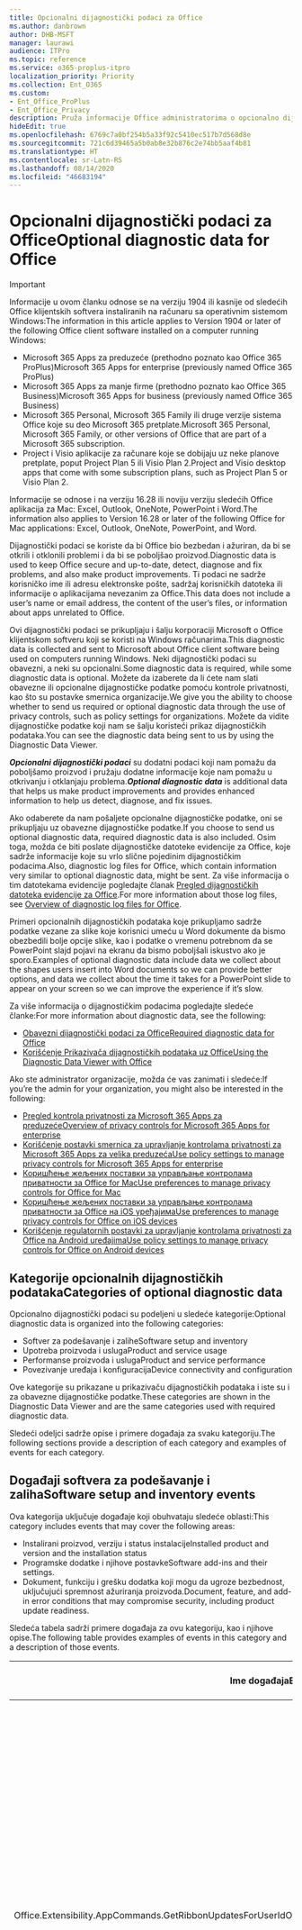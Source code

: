 ```yaml
---
title: Opcionalni dijagnostički podaci za Office
ms.author: danbrown
author: DHB-MSFT
manager: laurawi
audience: ITPro
ms.topic: reference
ms.service: o365-proplus-itpro
localization_priority: Priority
ms.collection: Ent_O365
ms.custom:
- Ent_Office_ProPlus
- Ent_Office_Privacy
description: Pruža informacije Office administratorima o opcionalno dijagnostičkim podacima u sistemu Office, uključujući neke primere događaja.
hideEdit: true
ms.openlocfilehash: 6769c7a0bf254b5a33f92c5410ec517b7d568d8e
ms.sourcegitcommit: 721c6d39465a5b0ab8e32b876c2e74bb5aaf4b81
ms.translationtype: HT
ms.contentlocale: sr-Latn-RS
ms.lasthandoff: 08/14/2020
ms.locfileid: "46683194"
---
```

# <a name="optional-diagnostic-data-for-office"></a><span data-ttu-id="7b086-103">Opcionalni dijagnostički podaci za Office</span><span class="sxs-lookup"><span data-stu-id="7b086-103">Optional diagnostic data for Office</span></span>

> [!IMPORTANT]
> <span data-ttu-id="7b086-104">Informacije u ovom članku odnose se na verziju 1904 ili kasnije od sledećih Office klijentskih softvera instaliranih na računaru sa operativnim sistemom Windows:</span><span class="sxs-lookup"><span data-stu-id="7b086-104">The information in this article applies to Version 1904 or later of the following Office client software installed on a computer running Windows:</span></span>
> - <span data-ttu-id="7b086-105">Microsoft 365 Apps za preduzeće (prethodno poznato kao Office 365 ProPlus)</span><span class="sxs-lookup"><span data-stu-id="7b086-105">Microsoft 365 Apps for enterprise (previously named Office 365 ProPlus)</span></span>
> - <span data-ttu-id="7b086-106">Microsoft 365 Apps za manje firme (prethodno poznato kao Office 365 Business)</span><span class="sxs-lookup"><span data-stu-id="7b086-106">Microsoft 365 Apps for business (previously named Office 365 Business)</span></span>
> - <span data-ttu-id="7b086-107">Microsoft 365 Personal, Microsoft 365 Family ili druge verzije sistema Office koje su deo Microsoft 365 pretplate.</span><span class="sxs-lookup"><span data-stu-id="7b086-107">Microsoft 365 Personal, Microsoft 365 Family, or other versions of Office that are part of a Microsoft 365 subscription.</span></span>
> - <span data-ttu-id="7b086-108">Project i Visio aplikacije za računare koje se dobijaju uz neke planove pretplate, poput Project Plan 5 ili Visio Plan 2.</span><span class="sxs-lookup"><span data-stu-id="7b086-108">Project and Visio desktop apps that come with some subscription plans, such as Project Plan 5 or Visio Plan 2.</span></span>
>
> <span data-ttu-id="7b086-109">Informacije se odnose i na verziju 16.28 ili noviju verziju sledećih Office aplikacija za Mac: Excel, Outlook, OneNote, PowerPoint i Word.</span><span class="sxs-lookup"><span data-stu-id="7b086-109">The information also applies to Version 16.28 or later of the following Office for Mac applications: Excel, Outlook, OneNote, PowerPoint, and Word.</span></span>

<span data-ttu-id="7b086-110">Dijagnostički podaci se koriste da bi Office bio bezbedan i ažuriran, da bi se otkrili i otklonili problemi i da bi se poboljšao proizvod.</span><span class="sxs-lookup"><span data-stu-id="7b086-110">Diagnostic data is used to keep Office secure and up-to-date, detect, diagnose and fix problems, and also make product improvements.</span></span> <span data-ttu-id="7b086-111">Ti podaci ne sadrže korisničko ime ili adresu elektronske pošte, sadržaj korisničkih datoteka ili informacije o aplikacijama nevezanim za Office.</span><span class="sxs-lookup"><span data-stu-id="7b086-111">This data does not include a user’s name or email address, the content of the user’s files, or information about apps unrelated to Office.</span></span>

<span data-ttu-id="7b086-112">Ovi dijagnostički podaci se prikupljaju i šalju korporaciji Microsoft o Office klijentskom softveru koji se koristi na Windows računarima.</span><span class="sxs-lookup"><span data-stu-id="7b086-112">This diagnostic data is collected and sent to Microsoft about Office client software being used on computers running Windows.</span></span> <span data-ttu-id="7b086-113">Neki dijagnostički podaci su obavezni, a neki su opcionalni.</span><span class="sxs-lookup"><span data-stu-id="7b086-113">Some diagnostic data is required, while some diagnostic data is optional.</span></span> <span data-ttu-id="7b086-114">Možete da izaberete da li ćete nam slati obavezne ili opcionalne dijagnostičke podatke pomoću kontrole privatnosti, kao što su postavke smernica organizacije.</span><span class="sxs-lookup"><span data-stu-id="7b086-114">We give you the ability to choose whether to send us required or optional diagnostic data through the use of privacy controls, such as policy settings for organizations.</span></span> <span data-ttu-id="7b086-115">Možete da vidite dijagnostičke podatke koji nam se šalju koristeći prikaz dijagnostičkih podataka.</span><span class="sxs-lookup"><span data-stu-id="7b086-115">You can see the diagnostic data being sent to us by using the Diagnostic Data Viewer.</span></span>

<span data-ttu-id="7b086-116">***Opcionalni dijagnostički podaci*** su dodatni podaci koji nam pomažu da poboljšamo proizvod i pružaju dodatne informacije koje nam pomažu u otkrivanju i otklanjaju problema.</span><span class="sxs-lookup"><span data-stu-id="7b086-116">***Optional diagnostic data*** is additional data that helps us make product improvements and provides enhanced information to help us detect, diagnose, and fix issues.</span></span>

<span data-ttu-id="7b086-117">Ako odaberete da nam pošaljete opcionalne dijagnostičke podatke, oni se prikupljaju uz obavezne dijagnostičke podatke.</span><span class="sxs-lookup"><span data-stu-id="7b086-117">If you choose to send us optional diagnostic data, required diagnostic data is also included.</span></span> <span data-ttu-id="7b086-118">Osim toga, možda će biti poslate dijagnostičke datoteke evidencije za Office, koje sadrže informacije koje su vrlo slične pojedinim dijagnostičkim podacima.</span><span class="sxs-lookup"><span data-stu-id="7b086-118">Also, diagnostic log files for Office, which contain information very similar to optional diagnostic data, might be sent.</span></span> <span data-ttu-id="7b086-119">Za više informacija o tim datotekama evidencije pogledajte članak [Pregled dijagnostičkih datoteka evidencije za Office](https://support.microsoft.com/office/fba86aac-70dc-4858-ae1f-ec2034346cdf).</span><span class="sxs-lookup"><span data-stu-id="7b086-119">For more information about those log files, see [Overview of diagnostic log files for Office](https://support.microsoft.com/office/fba86aac-70dc-4858-ae1f-ec2034346cdf).</span></span>

<span data-ttu-id="7b086-120">Primeri opcionalnih dijagnostičkih podataka koje prikupljamo sadrže podatke vezane za slike koje korisnici umeću u Word dokumente da bismo obezbedili bolje opcije slike, kao i podatke o vremenu potrebnom da se PowerPoint slajd pojavi na ekranu da bismo poboljšali iskustvo ako je sporo.</span><span class="sxs-lookup"><span data-stu-id="7b086-120">Examples of optional diagnostic data include data we collect about the shapes users insert into Word documents so we can provide better options, and data we collect about the time it takes for a PowerPoint slide to appear on your screen so we can improve the experience if it’s slow.</span></span>

<span data-ttu-id="7b086-121">Za više informacija o dijagnostičkim podacima pogledajte sledeće članke:</span><span class="sxs-lookup"><span data-stu-id="7b086-121">For more information about diagnostic data, see the following:</span></span>

- [<span data-ttu-id="7b086-122">Obavezni dijagnostički podaci za Office</span><span class="sxs-lookup"><span data-stu-id="7b086-122">Required diagnostic data for Office</span></span>](required-diagnostic-data.md)
- [<span data-ttu-id="7b086-123">Korišćenje Prikazivača dijagnostičkih podataka uz Office</span><span class="sxs-lookup"><span data-stu-id="7b086-123">Using the Diagnostic Data Viewer with Office</span></span>](https://support.office.com/article/cf761ce9-d805-4c60-a339-4e07f3182855)

<span data-ttu-id="7b086-124">Ako ste administrator organizacije, možda će vas zanimati i sledeće:</span><span class="sxs-lookup"><span data-stu-id="7b086-124">If you’re the admin for your organization, you might also be interested in the following:</span></span>

- [<span data-ttu-id="7b086-125">Pregled kontrola privatnosti za Microsoft 365 Apps za preduzeće</span><span class="sxs-lookup"><span data-stu-id="7b086-125">Overview of privacy controls for Microsoft 365 Apps for enterprise</span></span>](overview-privacy-controls.md)
- [<span data-ttu-id="7b086-126">Korišćenje postavki smernica za upravljanje kontrolama privatnosti za Microsoft 365 Apps za velika preduzeća</span><span class="sxs-lookup"><span data-stu-id="7b086-126">Use policy settings to manage privacy controls for Microsoft 365 Apps for enterprise</span></span>](manage-privacy-controls.md)
- [<span data-ttu-id="7b086-127">Коришћење жељених поставки за управљање контролама приватности за Office for Mac</span><span class="sxs-lookup"><span data-stu-id="7b086-127">Use preferences to manage privacy controls for Office for Mac</span></span>](mac-privacy-preferences.md)
- [<span data-ttu-id="7b086-128">Коришћење жељених поставки за управљање контролама приватности за Office на iOS уређајима</span><span class="sxs-lookup"><span data-stu-id="7b086-128">Use preferences to manage privacy controls for Office on iOS devices</span></span>](ios-privacy-preferences.md)
- [<span data-ttu-id="7b086-129">Korišćenje regulatornih postavki za upravljanje kontrolama privatnosti za Office na Android uređajima</span><span class="sxs-lookup"><span data-stu-id="7b086-129">Use policy settings to manage privacy controls for Office on Android devices</span></span>](android-privacy-controls.md)

## <a name="categories-of-optional-diagnostic-data"></a><span data-ttu-id="7b086-130">Kategorije opcionalnih dijagnostičkih podataka</span><span class="sxs-lookup"><span data-stu-id="7b086-130">Categories of optional diagnostic data</span></span>

<span data-ttu-id="7b086-131">Opcionalno dijagnostički podaci su podeljeni u sledeće kategorije:</span><span class="sxs-lookup"><span data-stu-id="7b086-131">Optional diagnostic data is organized into the following categories:</span></span>

- <span data-ttu-id="7b086-132">Softver za podešavanje i zalihe</span><span class="sxs-lookup"><span data-stu-id="7b086-132">Software setup and inventory</span></span>
- <span data-ttu-id="7b086-133">Upotreba proizvoda i usluga</span><span class="sxs-lookup"><span data-stu-id="7b086-133">Product and service usage</span></span>
- <span data-ttu-id="7b086-134">Performanse proizvoda i usluga</span><span class="sxs-lookup"><span data-stu-id="7b086-134">Product and service performance</span></span>
- <span data-ttu-id="7b086-135">Povezivanje uređaja i konfiguracija</span><span class="sxs-lookup"><span data-stu-id="7b086-135">Device connectivity and configuration</span></span>

<span data-ttu-id="7b086-136">Ove kategorije su prikazane u prikazivaču dijagnostičkih podataka i iste su i za obavezne dijagnostičke podatke.</span><span class="sxs-lookup"><span data-stu-id="7b086-136">These categories are shown in the Diagnostic Data Viewer and are the same categories used with required diagnostic data.</span></span>

<span data-ttu-id="7b086-137">Sledeći odeljci sadrže opise i primere događaja za svaku kategoriju.</span><span class="sxs-lookup"><span data-stu-id="7b086-137">The following sections provide a description of each category and examples of events for each category.</span></span>

## <a name="software-setup-and-inventory-events"></a><span data-ttu-id="7b086-138">Događaji softvera za podešavanje i zaliha</span><span class="sxs-lookup"><span data-stu-id="7b086-138">Software setup and inventory events</span></span>

<span data-ttu-id="7b086-139">Ova kategorija uključuje događaje koji obuhvataju sledeće oblasti:</span><span class="sxs-lookup"><span data-stu-id="7b086-139">This category includes events that may cover the following areas:</span></span>

- <span data-ttu-id="7b086-140">Instalirani proizvod, verziju i status instalacije</span><span class="sxs-lookup"><span data-stu-id="7b086-140">Installed product and version and the installation status</span></span>
- <span data-ttu-id="7b086-141">Programske dodatke i njihove postavke</span><span class="sxs-lookup"><span data-stu-id="7b086-141">Software add-ins and their settings.</span></span>
- <span data-ttu-id="7b086-142">Dokument, funkciju i grešku dodatka koji mogu da ugroze bezbednost, uključujući spremnost ažuriranja proizvoda.</span><span class="sxs-lookup"><span data-stu-id="7b086-142">Document, feature, and add-in error conditions that may compromise security, including product update readiness.</span></span>

<span data-ttu-id="7b086-143">Sledeća tabela sadrži primere događaja za ovu kategoriju, kao i njihove opise.</span><span class="sxs-lookup"><span data-stu-id="7b086-143">The following table provides examples of events in this category and a description of those events.</span></span>

| <span data-ttu-id="7b086-144">**Ime događaja**</span><span class="sxs-lookup"><span data-stu-id="7b086-144">**Event name**</span></span>   | <span data-ttu-id="7b086-145">**Opis događaja**</span><span class="sxs-lookup"><span data-stu-id="7b086-145">**Event description**</span></span>  |
| ---- | ---- |
| <span data-ttu-id="7b086-146">Office.Extensibility.AppCommands.GetRibbonUpdatesForUserId</span><span class="sxs-lookup"><span data-stu-id="7b086-146">Office.Extensibility.AppCommands.GetRibbonUpdatesForUserId</span></span> | <span data-ttu-id="7b086-147">Ovaj događaj ukazuje na to da li Word uspešno ažurira traku na Word korisničkom interfejsu kada korisnik promeni svoj identitet.</span><span class="sxs-lookup"><span data-stu-id="7b086-147">This event indicates whether Word successfully updates the Ribbon in the Word User Interface when the user changes their identity.</span></span> <span data-ttu-id="7b086-148">Koristimo ga za otkrivanje neispravnog podešavanja i drugih problema koji utiču na Office korisnički interfejs.</span><span class="sxs-lookup"><span data-stu-id="7b086-148">We use this event to detect incorrect setup and other issues that would affect the Office user interface.</span></span> |
| <span data-ttu-id="7b086-149">Office.Extensibility.AppCommands.AppCmdInstall</span><span class="sxs-lookup"><span data-stu-id="7b086-149">Office.Extensibility.AppCommands.AppCmdInstall</span></span>   | <span data-ttu-id="7b086-150">Ovaj događaj pruža informacije o Office programskom dodatku koji je korisnik instalirao, uključujući ID aplikacije, verziju operativnog sistema, uspeh i trajanje instalacije.</span><span class="sxs-lookup"><span data-stu-id="7b086-150">This event provides information about the Office add-in that the user has installed, including app ID, operating system build and version, success of installation, and duration of install.</span></span>  |

## <a name="product-and-service-usage-events"></a><span data-ttu-id="7b086-151">Događaji upotrebe proizvoda i usluga</span><span class="sxs-lookup"><span data-stu-id="7b086-151">Product and service usage events</span></span>

<span data-ttu-id="7b086-152">Ova kategorija uključuje događaje koji obuhvataju sledeće oblasti:</span><span class="sxs-lookup"><span data-stu-id="7b086-152">This category includes events that may cover the following areas:</span></span>

- <span data-ttu-id="7b086-153">Uspešnost funkcionalnosti aplikacije.</span><span class="sxs-lookup"><span data-stu-id="7b086-153">Success of application functionality.</span></span> <span data-ttu-id="7b086-154">Ograničena na otvaranje i zatvaranje aplikacije i dokumenata, uređivanje i deljenje (saradnju) datoteka.</span><span class="sxs-lookup"><span data-stu-id="7b086-154">Limited to opening and closing of the application and documents, file editing, and file sharing (collaboration).</span></span>
- <span data-ttu-id="7b086-155">Utvrđivanje da li su se određene funkcije događaja odigrale, kao što su pokretanje ili zaustavljanje i da li funkcija radi.</span><span class="sxs-lookup"><span data-stu-id="7b086-155">Determination if specific feature events have occurred, such as start or stop, and if feature is running.</span></span>
- <span data-ttu-id="7b086-156">Funkcije pristupačnosti u sistemu Office</span><span class="sxs-lookup"><span data-stu-id="7b086-156">Office accessibility features</span></span>

<span data-ttu-id="7b086-157">Sledeća tabela sadrži primere događaja za ovu kategoriju, kao i njihove opise.</span><span class="sxs-lookup"><span data-stu-id="7b086-157">The following table provides examples of events in this category and a description of those events.</span></span>

| <span data-ttu-id="7b086-158">**Ime događaja**</span><span class="sxs-lookup"><span data-stu-id="7b086-158">**Event name**</span></span>   | <span data-ttu-id="7b086-159">**Opis događaja**</span><span class="sxs-lookup"><span data-stu-id="7b086-159">**Event description**</span></span>  |
| ------ | ------- |
| <span data-ttu-id="7b086-160">Office.Word.Commanding.Highlight</span><span class="sxs-lookup"><span data-stu-id="7b086-160">Office.Word.Commanding.Highlight</span></span>  | <span data-ttu-id="7b086-161">Ovaj događaj ukazuje na to da je Word izvršio komandu za isticanje teksta.</span><span class="sxs-lookup"><span data-stu-id="7b086-161">This event indicates Word has executed the command to highlight text.</span></span> <span data-ttu-id="7b086-162">Koristimo ga za otkrivanje grešaka u komandi za isticanje teksta.</span><span class="sxs-lookup"><span data-stu-id="7b086-162">We use this event to detect errors in the text-highlight command.</span></span>  |
| <span data-ttu-id="7b086-163">Office.Translator.AddInLoaded</span><span class="sxs-lookup"><span data-stu-id="7b086-163">Office.Translator.AddInLoaded</span></span>   | <span data-ttu-id="7b086-164">Signal koji ukazuje na to da je prevodilačka funkcija uspešno učitana i prikazana.</span><span class="sxs-lookup"><span data-stu-id="7b086-164">A heartbeat to indicate that the translator feature has been loaded and rendered successfully.</span></span>  |
| <span data-ttu-id="7b086-165">Office.Graphics.GVizInsertShape</span><span class="sxs-lookup"><span data-stu-id="7b086-165">Office.Graphics.GVizInsertShape</span></span> |<span data-ttu-id="7b086-166">Prati korišćenje funkcije „Umetni oblik" i izveštava o detaljima tipova umetnutih oblika i njihovim izvorima.</span><span class="sxs-lookup"><span data-stu-id="7b086-166">Tracks the usage of the Insert Shape feature in Word and also reports details of types of shapes inserted and from which source.</span></span>| 
| <span data-ttu-id="7b086-167">Office.PowerPoint.PPT.Desktop.SummaryZoomInsertionRule</span><span class="sxs-lookup"><span data-stu-id="7b086-167">Office.PowerPoint.PPT.Desktop.SummaryZoomInsertionRule</span></span>   | <span data-ttu-id="7b086-168">Ovaj događaj određuje da li postoje odeljci prisutni u dokumentu kada korisnik umeće zumiranje rezimea i da li bira da izbriše postojeće odeljke.</span><span class="sxs-lookup"><span data-stu-id="7b086-168">This event determines if there are any sections present in a document when the user is inserting Summary Zoom and if the user chooses to delete existing sections.</span></span> |
| <span data-ttu-id="7b086-169">Office.Security.SecureReaderHost.ProtectedViewValidation</span><span class="sxs-lookup"><span data-stu-id="7b086-169">Office.Security.SecureReaderHost.ProtectedViewValidation</span></span> | <span data-ttu-id="7b086-170">Prati kada i zašto je datoteka otvorena u zaštićenom prikazu.</span><span class="sxs-lookup"><span data-stu-id="7b086-170">Tracks when and why a file is opened in Protected View.</span></span> <span data-ttu-id="7b086-171">Koristi se za dijagnostikovanje uslova u kojima zaštićeni prikaz nije ispravno pokrenut da bi se obezbedio pravilan rad funkcije.</span><span class="sxs-lookup"><span data-stu-id="7b086-171">Used to diagnose conditions where Protected View may not be correctly triggered to ensure the feature is working properly.</span></span> |

## <a name="product-and-service-performance-events"></a><span data-ttu-id="7b086-172">Događaji performansi proizvoda i usluga</span><span class="sxs-lookup"><span data-stu-id="7b086-172">Product and service performance events</span></span>

<span data-ttu-id="7b086-173">Ova kategorija uključuje događaje koji obuhvataju sledeće oblasti:</span><span class="sxs-lookup"><span data-stu-id="7b086-173">This category includes events that may cover the following areas:</span></span>

- <span data-ttu-id="7b086-174">Neočekivani izlazi (padovi) iz aplikacije i njeno stanje u trenutku kada se to dogodi.</span><span class="sxs-lookup"><span data-stu-id="7b086-174">Unexpected application exits (crashes) and the state of the application when that happens.</span></span>
- <span data-ttu-id="7b086-175">Loše vreme odziva ili performansi u scenarijima kao što su pokretanje aplikacije ili otvaranje datoteke.</span><span class="sxs-lookup"><span data-stu-id="7b086-175">Poor response time or performance for scenarios such as application start up or opening a file.</span></span>
- <span data-ttu-id="7b086-176">Greške u funkcionalnosti funkcije ili korisničkog iskustva.</span><span class="sxs-lookup"><span data-stu-id="7b086-176">Errors in functionality of a feature or user experience.</span></span>

<span data-ttu-id="7b086-177">Sledeća tabela sadrži primere događaja za ovu kategoriju, kao i njihove opise.</span><span class="sxs-lookup"><span data-stu-id="7b086-177">The following table provides examples of events in this category and a description of those events.</span></span>

| <span data-ttu-id="7b086-178">**Ime događaja**</span><span class="sxs-lookup"><span data-stu-id="7b086-178">**Event name**</span></span>    | <span data-ttu-id="7b086-179">**Opis događaja**</span><span class="sxs-lookup"><span data-stu-id="7b086-179">**Event description**</span></span>   |
| --------------- | -------------- |
| <span data-ttu-id="7b086-180">Office.Word.Word.CoreSaveTime100ns</span><span class="sxs-lookup"><span data-stu-id="7b086-180">Office.Word.Word.CoreSaveTime100ns</span></span>     | <span data-ttu-id="7b086-181">Ovaj događaj evidentira performanse aktivnosti čuvanja dokumenta u programu Word.</span><span class="sxs-lookup"><span data-stu-id="7b086-181">This event logs the performance of a document save activity by Word.</span></span> <span data-ttu-id="7b086-182">Koristimo ga za otkrivanje grešaka i problema sa performansama u programu Word prilikom čuvanja dokumenta.</span><span class="sxs-lookup"><span data-stu-id="7b086-182">We use this event to detect errors and performance issues in the Word save document activity.</span></span>|
| <span data-ttu-id="7b086-183">Office.Identity.SignInForWamAccountAad</span><span class="sxs-lookup"><span data-stu-id="7b086-183">Office.Identity.SignInForWamAccountAad</span></span>  | <span data-ttu-id="7b086-184">Ovaj događaj se šalje kada se korisnik prijavi na Azure Active Directory nalog sa bibliotekom menadžera naloga na mreži (WAM).</span><span class="sxs-lookup"><span data-stu-id="7b086-184">This event is sent when a user is signed in to an Azure Active Directory account with Web Account Manager (WAM) library.</span></span> <span data-ttu-id="7b086-185">Ovaj događaj šalje metapodatke kao što su ime i verzija aplikacije i kôd greške ako je događaj neuspešan.</span><span class="sxs-lookup"><span data-stu-id="7b086-185">This event sends metadata such as AppName, AppVersion, and ErrorCode if the event failed.</span></span> |
| <span data-ttu-id="7b086-186">Office.PowerPoint.PPT.Desktop.FileOpen.FirstSlideMasterThumbnailRenderTime</span><span class="sxs-lookup"><span data-stu-id="7b086-186">Office.PowerPoint.PPT.Desktop.FileOpen.FirstSlideMasterThumbnailRenderTime</span></span> | <span data-ttu-id="7b086-187">Ovaj događaj prikuplja koliko dugo vremena je potrebno za prikazivanje prve sličice mastera slajda u programu PowerPoint.</span><span class="sxs-lookup"><span data-stu-id="7b086-187">This event collects the length of time it takes to render the first slide master thumbnail in PowerPoint.</span></span>  |
| <span data-ttu-id="7b086-188">Office.Extensibility.Diagnostics</span><span class="sxs-lookup"><span data-stu-id="7b086-188">Office.Extensibility.Diagnostics</span></span>   | <span data-ttu-id="7b086-189">Ovaj događaj pruža osnovne dijagnostičke informacije o Office programskim dodacima, kao što su izveštaji o padu da bi se otklonile greške.</span><span class="sxs-lookup"><span data-stu-id="7b086-189">This event provides general diagnostic information for Office add-ins, such as crash reports for debugging.</span></span>|

## <a name="device-connectivity-and-configuration-events"></a><span data-ttu-id="7b086-190">Događaji povezivanja uređaja i konfiguracije</span><span class="sxs-lookup"><span data-stu-id="7b086-190">Device connectivity and configuration events</span></span>

<span data-ttu-id="7b086-191">Ova kategorija uključuje događaje koji obuhvataju sledeće oblasti:</span><span class="sxs-lookup"><span data-stu-id="7b086-191">This category includes events that may cover the following areas:</span></span>

- <span data-ttu-id="7b086-192">Stanje mrežne veze i podešavanje uređaja, kao što je memorija.</span><span class="sxs-lookup"><span data-stu-id="7b086-192">Network connection state and device settings, such as memory.</span></span>

<span data-ttu-id="7b086-193">Sledeća tabela sadrži primere događaja za ovu kategoriju, kao i njihove opise.</span><span class="sxs-lookup"><span data-stu-id="7b086-193">The following table provides examples of events in this category and a description of those events.</span></span>

| <span data-ttu-id="7b086-194">**Ime događaja**</span><span class="sxs-lookup"><span data-stu-id="7b086-194">**Event name**</span></span>                    | <span data-ttu-id="7b086-195">**Opis događaja**</span><span class="sxs-lookup"><span data-stu-id="7b086-195">**Event description**</span></span>                                                                                                                                                     |
| ------ | ----- |
| <span data-ttu-id="7b086-196">Office.Graphics.ArtViewValidate</span><span class="sxs-lookup"><span data-stu-id="7b086-196">Office.Graphics.ArtViewValidate</span></span> | <span data-ttu-id="7b086-197">Ovaj događaj evidentira rezultate provere valjanosti grafičkih prikaza koji podržavaju grafički korisnički interfejs.</span><span class="sxs-lookup"><span data-stu-id="7b086-197">This event logs validation the results of Graphics View that supports Graphics User Interface.</span></span> <span data-ttu-id="7b086-198">Koristimo ga za prikupljanje podataka o korišćenju i greške grafičkog prikazivanja.</span><span class="sxs-lookup"><span data-stu-id="7b086-198">We use the event to collect usage and error data about graphics rendering.</span></span> |
| <span data-ttu-id="7b086-199">Office.Graphics.ARCExceptionScope</span><span class="sxs-lookup"><span data-stu-id="7b086-199">Office.Graphics.ARCExceptionScope</span></span> | <span data-ttu-id="7b086-200">Ovaj događaj prati greške prikazivanja nastale u mehanizmu za prikazivanje.</span><span class="sxs-lookup"><span data-stu-id="7b086-200">This event tracks rendering failures coming from the rendering engine.</span></span> |
| <span data-ttu-id="7b086-201">Office.Extensibility.ODPLatency</span><span class="sxs-lookup"><span data-stu-id="7b086-201">Office.Extensibility.ODPLatency</span></span>   | <span data-ttu-id="7b086-202">Ovaj događaj pruža informacije o korisničkoj mrežnoj vezi i njenoj brzini.</span><span class="sxs-lookup"><span data-stu-id="7b086-202">This event provides information about the user’s network connection and speed.</span></span>     |
